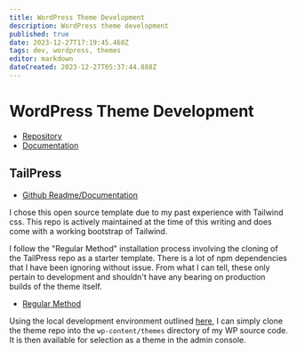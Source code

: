 ```yaml
---
title: WordPress Theme Development
description: WordPress theme development
published: true
date: 2023-12-27T17:19:45.468Z
tags: dev, wordpress, themes
editor: markdown
dateCreated: 2023-12-27T05:37:44.888Z
---
```


# WordPress Theme Development

- [Repository]()
- [Documentation]()

## TailPress

- [Github Readme/Documentation](https://github.com/jeffreyvr/tailpress/#readme)

I chose this open source template due to my past experience with Tailwind css. This repo is actively maintained at the time of this writing and does come with a working bootstrap of Tailwind. 

I follow the "Regular Method" installation process involving the cloning of the TailPress repo as a starter template. There is a lot of npm dependencies that I have been ignoring without issue. From what I can tell, these only pertain to development and shouldn't have any bearing on production builds of the theme itself. 

- [Regular Method](https://github.com/jeffreyvr/tailpress/?tab=readme-ov-file#regular-method)

Using the local development environment outlined [here](https://github.com/andygodish/wikijs-storage/blob/main/wordpress/local-development.md), I can simply clone the theme repo into the `wp-content/themes` directory of my WP source code. It is then available for selection as a theme in the admin console.